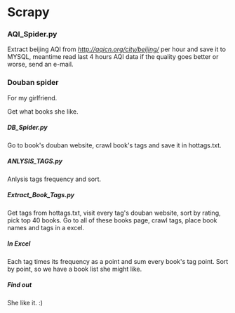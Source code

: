 # Scrapy

### AQI_Spider.py

Extract beijing AQI from *http://aqicn.org/city/beijing/* per hour and save it to MYSQL, meantime read last 4 hours AQI data if the quality goes better or worse, send an e-mail.

### Douban spider

For my girlfriend.

Get what books she like.

##### DB_Spider.py

Go to book's douban website, crawl book's tags and save it in hottags.txt.

##### ANLYSIS_TAGS.py

Anlysis tags frequency and sort.

##### Extract_Book_Tags.py

Get tags from hottags.txt, visit every tag's douban website, sort by rating, pick top 40 books. Go to all of these books page, crawl tags, place book names and tags in a excel.

##### In Excel

Each tag times its frequency as a point and sum every book's tag point. Sort by point, so we have a book list she might like.

##### Find out

She like it. :)